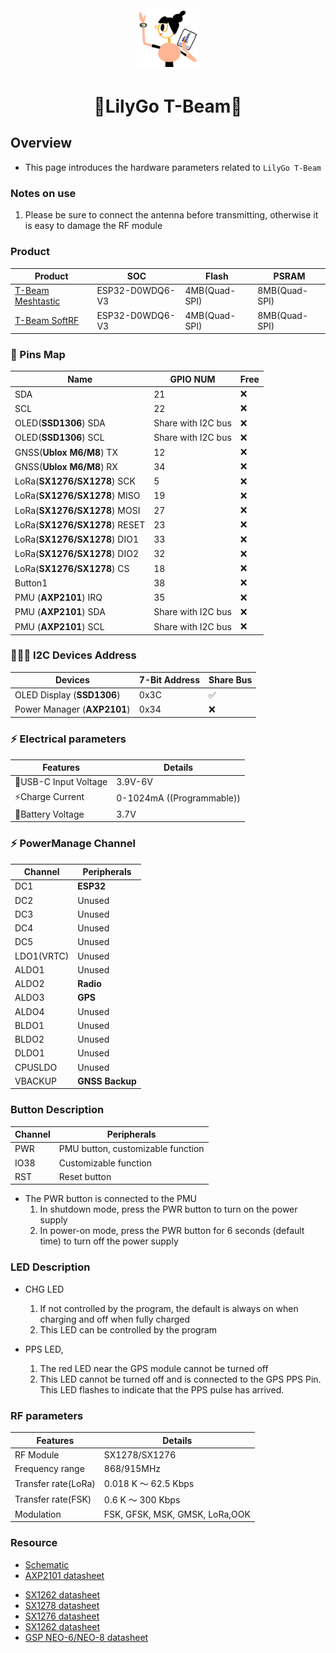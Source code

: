 <div align="center" markdown="1">
  <img src="../../../.github/LilyGo_logo.png" alt="LilyGo logo" width="100"/>
</div>

<h1 align = "center">🌟LilyGo T-Beam🌟</h1>

## Overview

* This page introduces the hardware parameters related to `LilyGo T-Beam`

### Notes on use

1. Please be sure to connect the antenna before transmitting, otherwise it is easy to damage the RF module

### Product

| Product                | SOC             | Flash         | PSRAM         |
| ---------------------- | --------------- | ------------- | ------------- |
| [T-Beam Meshtastic][1] | ESP32-D0WDQ6-V3 | 4MB(Quad-SPI) | 8MB(Quad-SPI) |
| [T-Beam SoftRF][2]     | ESP32-D0WDQ6-V3 | 4MB(Quad-SPI) | 8MB(Quad-SPI) |

[1]: https://www.lilygo.cc/products/t-beam-v1-1-esp32-lora-module "T-Beam Meshtastic"
[2]: https://www.lilygo.cc/products/t-beam-softrf "T-Beam SoftRF"

### 📍 Pins Map

| Name                          | GPIO NUM           | Free |
| ----------------------------- | ------------------ | ---- |
| SDA                           | 21                 | ❌    |
| SCL                           | 22                 | ❌    |
| OLED(**SSD1306**) SDA         | Share with I2C bus | ❌    |
| OLED(**SSD1306**) SCL         | Share with I2C bus | ❌    |
| GNSS(**Ublox M6/M8**) TX      | 12                 | ❌    |
| GNSS(**Ublox M6/M8**) RX      | 34                 | ❌    |
| LoRa(**SX1276/SX1278**) SCK   | 5                  | ❌    |
| LoRa(**SX1276/SX1278**) MISO  | 19                 | ❌    |
| LoRa(**SX1276/SX1278**) MOSI  | 27                 | ❌    |
| LoRa(**SX1276/SX1278**) RESET | 23                 | ❌    |
| LoRa(**SX1276/SX1278**) DIO1  | 33                 | ❌    |
| LoRa(**SX1276/SX1278**) DIO2  | 32                 | ❌    |
| LoRa(**SX1276/SX1278**) CS    | 18                 | ❌    |
| Button1                       | 38                 | ❌    |
| PMU (**AXP2101**) IRQ         | 35                 | ❌    |
| PMU (**AXP2101**) SDA         | Share with I2C bus | ❌    |
| PMU (**AXP2101**) SCL         | Share with I2C bus | ❌    |

### 🧑🏼‍🔧 I2C Devices Address

| Devices                     | 7-Bit Address | Share Bus |
| --------------------------- | ------------- | --------- |
| OLED Display (**SSD1306**)  | 0x3C          | ✅️         |
| Power Manager (**AXP2101**) | 0x34          | ❌         |

### ⚡ Electrical parameters

| Features             | Details                     |
| -------------------- | --------------------------- |
| 🔗USB-C Input Voltage | 3.9V-6V                     |
| ⚡Charge Current      | 0-1024mA (\(Programmable\)) |
| 🔋Battery Voltage     | 3.7V                        |

### ⚡ PowerManage Channel

| Channel    | Peripherals     |
| ---------- | --------------- |
| DC1        | **ESP32**       |
| DC2        | Unused          |
| DC3        | Unused          |
| DC4        | Unused          |
| DC5        | Unused          |
| LDO1(VRTC) | Unused          |
| ALDO1      | Unused          |
| ALDO2      | **Radio**       |
| ALDO3      | **GPS**         |
| ALDO4      | Unused          |
| BLDO1      | Unused          |
| BLDO2      | Unused          |
| DLDO1      | Unused          |
| CPUSLDO    | Unused          |
| VBACKUP    | **GNSS Backup** |

### Button Description

| Channel | Peripherals                       |
| ------- | --------------------------------- |
| PWR     | PMU button, customizable function |
| IO38    | Customizable function             |
| RST     | Reset button                      |

* The PWR button is connected to the PMU
  1. In shutdown mode, press the PWR button to turn on the power supply
  2. In power-on mode, press the PWR button for 6 seconds (default time) to turn off the power supply

### LED Description

* CHG LED
  1. If not controlled by the program, the default is always on when charging and off when fully charged
  2. This LED can be controlled by the program

* PPS LED,
  1. The red LED near the GPS module cannot be turned off
  2. This LED cannot be turned off and is connected to the GPS PPS Pin. This LED flashes to indicate that the PPS pulse has arrived.

### RF parameters

| Features            | Details                        |
| ------------------- | ------------------------------ |
| RF  Module          | SX1278/SX1276                  |
| Frequency range     | 868/915MHz                     |
| Transfer rate(LoRa) | 0.018 K ～ 62.5 Kbps           |
| Transfer rate(FSK)  | 0.6 K ～ 300 Kbps              |
| Modulation          | FSK, GFSK, MSK, GMSK, LoRa,OOK |

### Resource

* [Schematic](../../../schematic/LilyGo_TBeam_V1.2.pdf)
* [AXP2101 datasheet](http://www.x-powers.com/en.php/Info/product_detail/article_id/95)
<!-- * [AXP192 datasheet](http://www.x-powers.com/en.php/Info/product_detail/article_id/29) -->
* [SX1262 datasheet](https://www.semtech.com/products/wireless-rf/lora-transceivers/sx1262)
* [SX1278 datasheet](https://www.semtech.com/products/wireless-rf/lora-transceivers/sx1278)
* [SX1276 datasheet](https://www.semtech.com/products/wireless-rf/lora-transceivers/sx1276)
* [SX1262 datasheet](https://www.semtech.com/products/wireless-rf/lora-transceivers/sx1262)
* [GSP NEO-6/NEO-8 datasheet](https://www.u-blox.com/en/product/neo-6-series)
